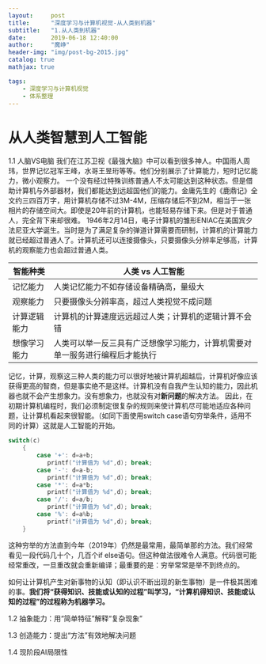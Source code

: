 ```yaml
---
layout:     post
title:      "深度学习与计算机视觉-从人类到机器"
subtitle:   "1.从人类到机器"
date:       2019-06-18 12:40:00
author:     "魔峥"
header-img: "img/post-bg-2015.jpg"
catalog: true
mathjax: true

tags:
    - 深度学习与计算机视觉
    - 体系整理
---
```


# 从人类智慧到人工智能

1.1 人脑VS电脑
我们在江苏卫视《最强大脑》中可以看到很多神人。中国雨人周玮，世界记忆冠军王峰，水哥王昱珩等等。他们分别展示了计算能力，短时记忆能力，微小观察力。
一个没有经过特殊训练普通人不太可能达到这种状态。但是借助计算机与外部器材，我们都能达到远超国他们的能力。金庸先生的《鹿鼎记》全文约三四百万字，用计算机存储不过3M-4M，压缩存储后不到2M，相当于一张相片的存储空间大。即使是20年前的计算机，也能轻易存储下来。但是对于普通人，完全背下来却很难。
1946年2月14日，电子计算机的雏形ENIAC在美国宾夕法尼亚大学诞生。当时是为了满足复杂的弹道计算需要而研制，计算机的计算能力就已经超过普通人了。计算机还可以连接摄像头，只要摄像头分辨率足够高，计算机的观察能力也会超过普通人类。



| 智能种类     | 人类 vs 人工智能                                        |
| ------------ | -----------------------------------------------------|
| 记忆能力     | 人类记忆能力不如存储设备精确高，量级大                      |
| 观察能力     | 只要摄像头分辨率高，超过人类视觉不成问题                    |
| 计算逻辑能力 | 计算机的计算速度远远超过人类；计算机的逻辑计算不会错           |
| 想像学习能力 | 人类可以举一反三具有广泛想像学习能力，计算机需要对单一服务进行编程后才能执行 |

记忆，计算，观察这三种人类的能力可以很好地被计算机超越后，计算机好像应该获得更高的智商，但是事实绝不是这样。计算机没有自我产生认知的能力，因此机器也就不会产生想象力。没有想象力，也就没有对**新问题**的解决方法。
因此，在初期计算机编程时，我们必须制定很复杂的规则来使计算机尽可能地适应各种问题，让计算机看起来很智能。（如同下面使用switch case语句穷举条件，适用不同的计算）这就是人工智能的开始。



```c
switch(c)
	{
     	case '+': d=a+b;
           printf("计算值为 %d",d); break;
     	case '-': d=a-b;
           printf("计算值为 %d",d); break;
     	case '*': d=a*b;
           printf("计算值为 %d",d); break;
     	case '/': d=a/b;
           printf("计算值为 %d",d); break;
     	case '%': d=a%b;
           printf("计算值为 %d",d); break;
    }
```
这种穷举的方法直到今年（2019年）仍然是最常用，最简单那的方法。我们经常看见一段代码几十个，几百个if else语句。但这种做法很难令人满意。代码很可能经常重改，一旦重改就会重新编译；最重要的是：穷举常常是举不到终点的。

如何让计算机产生对新事物的认知（即认识不断出现的新生事物）是一件极其困难的事。**我们将“获得知识、技能或认知的过程”叫学习，“计算机得知识、技能或认知的过程”的过程称为机器学习。**



1.2 抽象能力：用“简单特征”解释“复杂现象”

1.3 创造能力：提出“方法”有效地解决问题

1.4 现阶段AI局限性